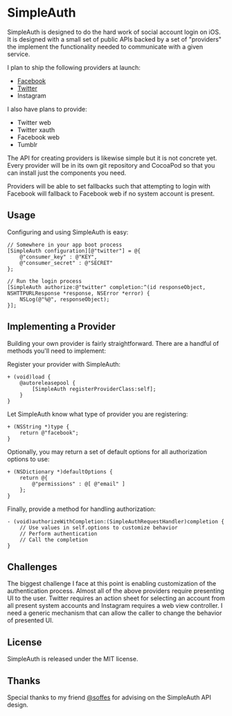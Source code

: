 # SimpleAuth

SimpleAuth is designed to do the hard work of social account login on iOS. It is designed with a small set of public APIs backed by a set of "providers" the implement the functionality needed to communicate with a given service.

I plan to ship the following providers at launch:

- [Facebook](https://github.com/SimpleAuth/SimpleAuth-Facebook.git)
- [Twitter](https://github.com/SimpleAuth/SimpleAuth-Twitter.git)
- Instagram

I also have plans to provide:

- Twitter web
- Twitter xauth
- Facebook web
- Tumblr

The API for creating providers is likewise simple but it is not concrete yet. Every provider will be in its own git repository and CocoaPod so that you can install just the components you need.

Providers will be able to set fallbacks such that attempting to login with Facebook will fallback to Facebook web if no system account is present.

## Usage

Configuring  and using SimpleAuth is easy:

````objc
// Somewhere in your app boot process
[SimpleAuth configuration][@"twitter"] = @{
    @"consumer_key" : @"KEY",
    @"consumer_secret" : @"SECRET"
};
````

````objc
// Run the login process
[SimpleAuth authorize:@"twitter" completion:^(id responseObject, NSHTTPURLResponse *response, NSError *error) {
    NSLog(@"%@", responseObject);
}];
````

## Implementing  a Provider

Building your own provider is fairly straightforward. There are a handful of methods you'll need to implement:

Register your provider with SimpleAuth:

````objc
+ (void)load {
    @autoreleasepool {
        [SimpleAuth registerProviderClass:self];
    }
}
````

Let SimpleAuth know what type of provider you are registering:

````objc
+ (NSString *)type {
    return @"facebook";
}
````

Optionally, you may return a set of default options for all authorization options to use:

````objc
+ (NSDictionary *)defaultOptions {
    return @{
        @"permissions" : @[ @"email" ]
    };
}
````

Finally, provide a method for handling authorization:

````objc
- (void)authorizeWithCompletion:(SimpleAuthRequestHandler)completion {
	// Use values in self.options to customize behavior
	// Perform authentication
	// Call the completion
}
````

## Challenges

The biggest challenge I face at this point is enabling customization of the authentication process. Almost all of the above providers require presenting UI to the user. Twitter requires an action sheet for selecting an account from all present system accounts and Instagram requires a web view controller. I need a generic mechanism that can allow the caller to change the behavior of presented UI.

## License

SimpleAuth is released under the MIT license.

## Thanks

Special thanks to my friend [@soffes](https://twitter.com/soffes) for advising on the SimpleAuth API design.
